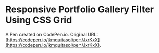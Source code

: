 # Responsive Portfolio Gallery Filter Using CSS Grid

A Pen created on CodePen.io. Original URL: [https://codepen.io/jkmquitasol/pen/JxrKxX](https://codepen.io/jkmquitasol/pen/JxrKxX).


